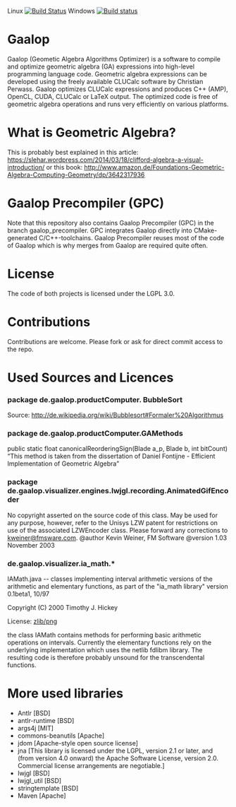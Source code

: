 Linux [![Build Status](https://travis-ci.org/CallForSanity/Gaalop.svg?branch=master)](https://travis-ci.org/CallForSanity/Gaalop)
Windows [![Build status](https://ci.appveyor.com/api/projects/status/g7y459h6sa6kn39h/branch/master?svg=true)](https://ci.appveyor.com/project/CallForSanity/gaalop/branch/master)

# Gaalop
Gaalop (Geometic Algebra Algorithms Optimizer) is a software to compile and optimize geometric algebra (GA) expressions into high-level programming language code. Geometric algebra expressions can be developed using the freely available CLUCalc software by Christian Perwass. Gaalop optimizes CLUCalc expressions and produces C++ (AMP), OpenCL, CUDA, CLUCalc or LaTeX output. The optimized code is free of geometric algebra operations and runs very efficiently on various platforms.

# What is Geometric Algebra?
This is probably best explained in this article:
https://slehar.wordpress.com/2014/03/18/clifford-algebra-a-visual-introduction/
or this book:
http://www.amazon.de/Foundations-Geometric-Algebra-Computing-Geometry/dp/3642317936

# Gaalop Precompiler (GPC)
Note that this repository also contains Gaalop Precompiler (GPC)
in the branch gaalop_precompiler.
GPC integrates Gaalop directly into CMake-generated C/C++-toolchains.
Gaalop Precompiler reuses most of the code of Gaalop
which is why merges from Gaalop are required quite often.

# License
The code of both projects is licensed under the LGPL 3.0.

# Contributions
Contributions are welcome.
Please fork or ask for direct commit access to the repo.

# Used Sources and Licences

### package de.gaalop.productComputer. BubbleSort
Source: http://de.wikipedia.org/wiki/Bubblesort#Formaler%20Algorithmus

### package de.gaalop.productComputer.GAMethods
public static float canonicalReorderingSign(Blade a_p, Blade b, int bitCount)
    “This method is taken from the dissertation of Daniel Fontijne - Efficient Implementation of Geometric Algebra”

### package de.gaalop.visualizer.engines.lwjgl.recording.AnimatedGifEncoder
No copyright asserted on the source code of this class. May be used for any
purpose, however, refer to the Unisys LZW patent for restrictions on use of
the associated LZWEncoder class. Please forward any corrections to
kweiner@fmsware.com.
@author Kevin Weiner, FM Software
@version 1.03 November 2003

### de.gaalop.visualizer.ia_math.*
IAMath.java 
  -- classes implementing interval arithmetic versions
     of the arithmetic and elementary functions,
     as part of the "ia_math library" version 0.1beta1, 10/97

Copyright (C) 2000 Timothy J. Hickey

License: <a href="http://interval.sourceforge.net/java/ia_math/licence.txt">zlib/png</a>

the class IAMath contains methods for performing basic
arithmetic operations on intervals. Currently the
elementary functions rely on the underlying implementation
which uses the netlib fdlibm library. The resulting code
is therefore probably unsound for the transcendental functions.


# More used libraries
- Antlr [BSD]
- antlr-runtime [BSD]
- args4j [MIT]
- commons-beanutils [Apache]
- jdom [Apache-style open source license]
- jna [This library is licensed under the LGPL, version 2.1 or later, and (from version 4.0 onward) the Apache Software License, version 2.0. Commercial license arrangements are negotiable.]
- lwjgl [BSD]
- lwjgl_util [BSD]
- stringtemplate [BSD]
- Maven [Apache]
